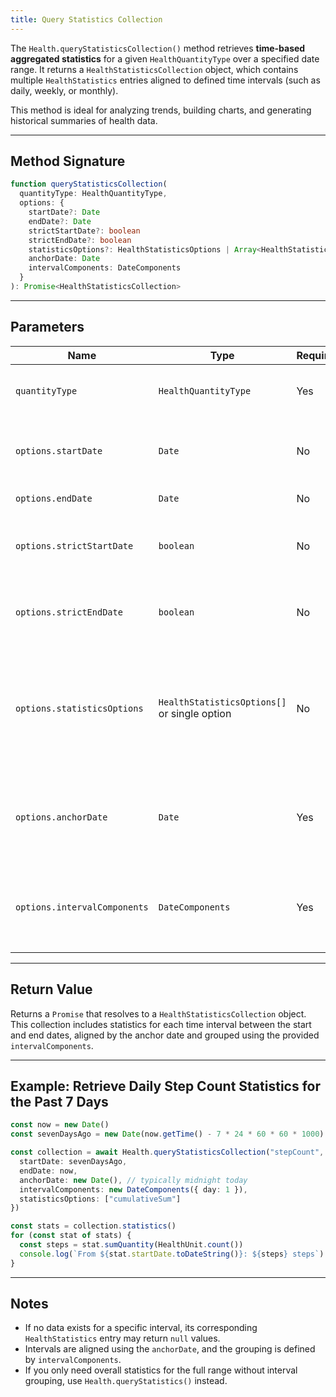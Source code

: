 ```yaml
---
title: Query Statistics Collection
---
```

The `Health.queryStatisticsCollection()` method retrieves **time-based aggregated statistics** for a given `HealthQuantityType` over a specified date range. It returns a `HealthStatisticsCollection` object, which contains multiple `HealthStatistics` entries aligned to defined time intervals (such as daily, weekly, or monthly).

This method is ideal for analyzing trends, building charts, and generating historical summaries of health data.

---

## Method Signature

```ts
function queryStatisticsCollection(
  quantityType: HealthQuantityType,
  options: {
    startDate?: Date
    endDate?: Date
    strictStartDate?: boolean
    strictEndDate?: boolean
    statisticsOptions?: HealthStatisticsOptions | Array<HealthStatisticsOptions>
    anchorDate: Date
    intervalComponents: DateComponents
  }
): Promise<HealthStatisticsCollection>
```

---

## Parameters

| Name                         | Type                                         | Required | Description                                                                                                                                                                                               |
| ---------------------------- | -------------------------------------------- | -------- | --------------------------------------------------------------------------------------------------------------------------------------------------------------------------------------------------------- |
| `quantityType`               | `HealthQuantityType`                         | Yes      | The health quantity type to query (e.g., `"stepCount"`, `"heartRate"`).                                                                                                                                   |
| `options.startDate`          | `Date`                                       | No       | The start date of the time range. Samples outside this range will be excluded.                                                                                                                            |
| `options.endDate`            | `Date`                                       | No       | The end date of the time range.                                                                                                                                                                           |
| `options.strictStartDate`    | `boolean`                                    | No       | If `true`, includes only statistics whose interval starts exactly at `startDate`.                                                                                                                         |
| `options.strictEndDate`      | `boolean`                                    | No       | If `true`, includes only statistics whose interval ends exactly at `endDate`.                                                                                                                             |
| `options.statisticsOptions`  | `HealthStatisticsOptions[]` or single option | No       | The list of statistics to compute. Can include: `"cumulativeSum"`, `"discreteAverage"`, `"discreteMin"`, `"discreteMax"`, `"mostRecent"`, `"duration"`, `"separateBySource"` |
| `options.anchorDate`         | `Date`                                       | Yes      | The anchor date used to align intervals. For example, use midnight to align daily intervals to calendar days.                                                                                             |
| `options.intervalComponents` | `DateComponents`                             | Yes      | Defines the interval for grouping data (e.g., day, week, month). Create using `new DateComponents({ day: 1 })`, etc.                                             |

---

## Return Value

Returns a `Promise` that resolves to a `HealthStatisticsCollection` object. This collection includes statistics for each time interval between the start and end dates, aligned by the anchor date and grouped using the provided `intervalComponents`.

---

## Example: Retrieve Daily Step Count Statistics for the Past 7 Days

```ts
const now = new Date()
const sevenDaysAgo = new Date(now.getTime() - 7 * 24 * 60 * 60 * 1000)

const collection = await Health.queryStatisticsCollection("stepCount", {
  startDate: sevenDaysAgo,
  endDate: now,
  anchorDate: new Date(), // typically midnight today
  intervalComponents: new DateComponents({ day: 1 }),
  statisticsOptions: ["cumulativeSum"]
})

const stats = collection.statistics()
for (const stat of stats) {
  const steps = stat.sumQuantity(HealthUnit.count())
  console.log(`From ${stat.startDate.toDateString()}: ${steps} steps`)
}
```

---

## Notes

* If no data exists for a specific interval, its corresponding `HealthStatistics` entry may return `null` values.
* Intervals are aligned using the `anchorDate`, and the grouping is defined by `intervalComponents`.
* If you only need overall statistics for the full range without interval grouping, use `Health.queryStatistics()` instead.
